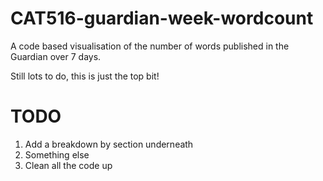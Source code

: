 CAT516-guardian-week-wordcount
==============================

A code based visualisation of the number of words published in the Guardian over 7 days.

Still lots to do, this is just the top bit!

TODO
====

1. Add a breakdown by section underneath
2. Something else
3. Clean all the code up 